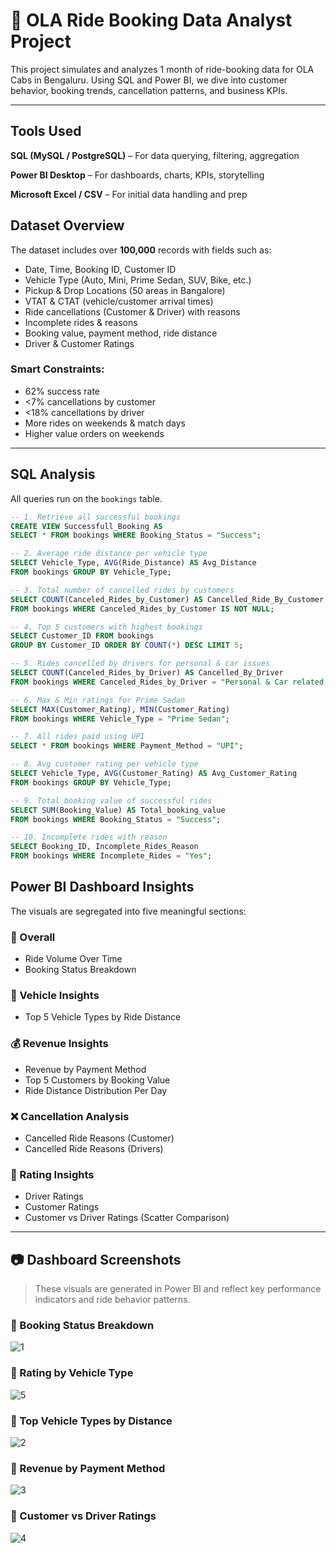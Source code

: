 # 🚖 OLA Ride Booking Data Analyst Project

This project simulates and analyzes 1 month of ride-booking data for OLA Cabs in Bengaluru. Using SQL and Power BI, we dive into customer behavior, booking trends, cancellation patterns, and business KPIs.

---
## Tools Used
**SQL (MySQL / PostgreSQL)** – For data querying, filtering, aggregation

**Power BI Desktop** – For dashboards, charts, KPIs, storytelling

**Microsoft Excel / CSV** – For initial data handling and prep

## Dataset Overview

The dataset includes over **100,000** records with fields such as:
- Date, Time, Booking ID, Customer ID
- Vehicle Type (Auto, Mini, Prime Sedan, SUV, Bike, etc.)
- Pickup & Drop Locations (50 areas in Bangalore)
- VTAT & CTAT (vehicle/customer arrival times)
- Ride cancellations (Customer & Driver) with reasons
- Incomplete rides & reasons
- Booking value, payment method, ride distance
- Driver & Customer Ratings

### Smart Constraints:
- 62% success rate
- <7% cancellations by customer
- <18% cancellations by driver
- More rides on weekends & match days
- Higher value orders on weekends

---

## SQL Analysis

All queries run on the `bookings` table.

```sql
-- 1. Retrieve all successful bookings
CREATE VIEW Successfull_Booking AS
SELECT * FROM bookings WHERE Booking_Status = "Success";

-- 2. Average ride distance per vehicle type
SELECT Vehicle_Type, AVG(Ride_Distance) AS Avg_Distance 
FROM bookings GROUP BY Vehicle_Type;

-- 3. Total number of cancelled rides by customers
SELECT COUNT(Canceled_Rides_by_Customer) AS Cancelled_Ride_By_Customer 
FROM bookings WHERE Canceled_Rides_by_Customer IS NOT NULL;

-- 4. Top 5 customers with highest bookings
SELECT Customer_ID FROM bookings 
GROUP BY Customer_ID ORDER BY COUNT(*) DESC LIMIT 5;

-- 5. Rides cancelled by drivers for personal & car issues
SELECT COUNT(Canceled_Rides_by_Driver) AS Cancelled_By_Driver 
FROM bookings WHERE Canceled_Rides_by_Driver = "Personal & Car related issue";

-- 6. Max & Min ratings for Prime Sedan
SELECT MAX(Customer_Rating), MIN(Customer_Rating) 
FROM bookings WHERE Vehicle_Type = "Prime Sedan";

-- 7. All rides paid using UPI
SELECT * FROM bookings WHERE Payment_Method = "UPI";

-- 8. Avg customer rating per vehicle type
SELECT Vehicle_Type, AVG(Customer_Rating) AS Avg_Customer_Rating 
FROM bookings GROUP BY Vehicle_Type;

-- 9. Total booking value of successful rides
SELECT SUM(Booking_Value) AS Total_booking_value 
FROM bookings WHERE Booking_Status = "Success";

-- 10. Incomplete rides with reason
SELECT Booking_ID, Incomplete_Rides_Reason 
FROM bookings WHERE Incomplete_Rides = "Yes";
```

## Power BI Dashboard Insights

The visuals are segregated into five meaningful sections:

### 🧭 Overall
- Ride Volume Over Time
- Booking Status Breakdown

### 🚗 Vehicle Insights
- Top 5 Vehicle Types by Ride Distance

### 💰 Revenue Insights
- Revenue by Payment Method
- Top 5 Customers by Booking Value
- Ride Distance Distribution Per Day

### ❌ Cancellation Analysis
- Cancelled Ride Reasons (Customer)
- Cancelled Ride Reasons (Drivers)

### 🌟 Rating Insights
- Driver Ratings
- Customer Ratings
- Customer vs Driver Ratings (Scatter Comparison)

---

## 📷 Dashboard Screenshots

> These visuals are generated in Power BI and reflect key performance indicators and ride behavior patterns.

### 🔹 Booking Status Breakdown
![1](https://github.com/user-attachments/assets/a19a8923-5d47-435d-af1a-3bb051902dd2)


### 🔹 Rating by Vehicle Type
![5](https://github.com/user-attachments/assets/9b7d4557-40b6-4df0-b949-8a2880f8c353)


### 🔹 Top Vehicle Types by Distance
![2](https://github.com/user-attachments/assets/09347674-5036-4dd2-ae7e-26694db23abe)


### 🔹 Revenue by Payment Method
![3](https://github.com/user-attachments/assets/0fd6846e-3661-40fd-abd9-60df21111554)


### 🔹 Customer vs Driver Ratings
![4](https://github.com/user-attachments/assets/14e633db-4d77-4078-9c15-78d0b6c75bf2)


